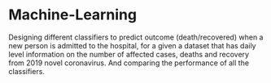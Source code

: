 # Machine-Learning
 Designing different classifiers to predict outcome (death/recovered) when a new person is admitted to the hospital, for a given a dataset that has daily level information on the number of affected cases, deaths and recovery from 2019 novel coronavirus. And comparing the performance of all the classifiers.
